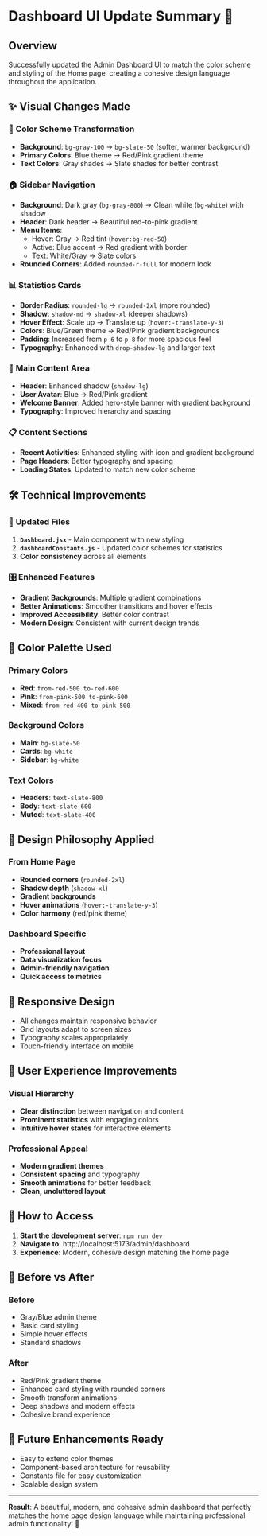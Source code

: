 # Dashboard UI Update Summary 🎨

## Overview
Successfully updated the Admin Dashboard UI to match the color scheme and styling of the Home page, creating a cohesive design language throughout the application.

## ✨ **Visual Changes Made**

### 🎨 **Color Scheme Transformation**
- **Background**: `bg-gray-100` → `bg-slate-50` (softer, warmer background)
- **Primary Colors**: Blue theme → Red/Pink gradient theme
- **Text Colors**: Gray shades → Slate shades for better contrast

### 🏠 **Sidebar Navigation**
- **Background**: Dark gray (`bg-gray-800`) → Clean white (`bg-white`) with shadow
- **Header**: Dark header → Beautiful red-to-pink gradient
- **Menu Items**: 
  - Hover: Gray → Red tint (`hover:bg-red-50`)
  - Active: Blue accent → Red gradient with border
  - Text: White/Gray → Slate colors
- **Rounded Corners**: Added `rounded-r-full` for modern look

### 📊 **Statistics Cards**
- **Border Radius**: `rounded-lg` → `rounded-2xl` (more rounded)
- **Shadow**: `shadow-md` → `shadow-xl` (deeper shadows)
- **Hover Effect**: Scale up → Translate up (`hover:-translate-y-3`)
- **Colors**: Blue/Green theme → Red/Pink gradient backgrounds
- **Padding**: Increased from `p-6` to `p-8` for more spacious feel
- **Typography**: Enhanced with `drop-shadow-lg` and larger text

### 🎯 **Main Content Area**
- **Header**: Enhanced shadow (`shadow-lg`)
- **User Avatar**: Blue → Red/Pink gradient
- **Welcome Banner**: Added hero-style banner with gradient background
- **Typography**: Improved hierarchy and spacing

### 📋 **Content Sections**
- **Recent Activities**: Enhanced styling with icon and gradient background
- **Page Headers**: Better typography and spacing
- **Loading States**: Updated to match new color scheme

## 🛠 **Technical Improvements**

### 📁 **Updated Files**
1. **`Dashboard.jsx`** - Main component with new styling
2. **`dashboardConstants.js`** - Updated color schemes for statistics
3. **Color consistency** across all elements

### 🎛 **Enhanced Features**
- **Gradient Backgrounds**: Multiple gradient combinations
- **Better Animations**: Smoother transitions and hover effects
- **Improved Accessibility**: Better color contrast
- **Modern Design**: Consistent with current design trends

## 🌈 **Color Palette Used**

### Primary Colors
- **Red**: `from-red-500 to-red-600`
- **Pink**: `from-pink-500 to-pink-600`
- **Mixed**: `from-red-400 to-pink-500`

### Background Colors
- **Main**: `bg-slate-50`
- **Cards**: `bg-white`
- **Sidebar**: `bg-white`

### Text Colors
- **Headers**: `text-slate-800`
- **Body**: `text-slate-600`
- **Muted**: `text-slate-400`

## 🚀 **Design Philosophy Applied**

### From Home Page
- **Rounded corners** (`rounded-2xl`)
- **Shadow depth** (`shadow-xl`)
- **Gradient backgrounds**
- **Hover animations** (`hover:-translate-y-3`)
- **Color harmony** (red/pink theme)

### Dashboard Specific
- **Professional layout**
- **Data visualization focus**
- **Admin-friendly navigation**
- **Quick access to metrics**

## 📱 **Responsive Design**
- All changes maintain responsive behavior
- Grid layouts adapt to screen sizes
- Typography scales appropriately
- Touch-friendly interface on mobile

## 🎯 **User Experience Improvements**

### Visual Hierarchy
- **Clear distinction** between navigation and content
- **Prominent statistics** with engaging colors
- **Intuitive hover states** for interactive elements

### Professional Appeal
- **Modern gradient themes**
- **Consistent spacing** and typography
- **Smooth animations** for better feedback
- **Clean, uncluttered layout**

## 🔧 **How to Access**

1. **Start the development server**: `npm run dev`
2. **Navigate to**: http://localhost:5173/admin/dashboard
3. **Experience**: Modern, cohesive design matching the home page

## 🎨 **Before vs After**

### Before
- Gray/Blue admin theme
- Basic card styling
- Simple hover effects
- Standard shadows

### After
- Red/Pink gradient theme
- Enhanced card styling with rounded corners
- Smooth transform animations
- Deep shadows and modern effects
- Cohesive brand experience

## 🚀 **Future Enhancements Ready**
- Easy to extend color themes
- Component-based architecture for reusability
- Constants file for easy customization
- Scalable design system

---

**Result**: A beautiful, modern, and cohesive admin dashboard that perfectly matches the home page design language while maintaining professional admin functionality! 🎉
